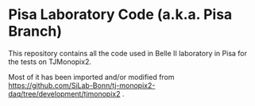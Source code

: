 # Pisa Laboratory Code (a.k.a. Pisa Branch)
This repository contains all the code used in Belle II laboratory in Pisa for the tests on TJMonopix2.

Most of it has been imported and/or modified from https://github.com/SiLab-Bonn/tj-monopix2-daq/tree/development/tjmonopix2 .
